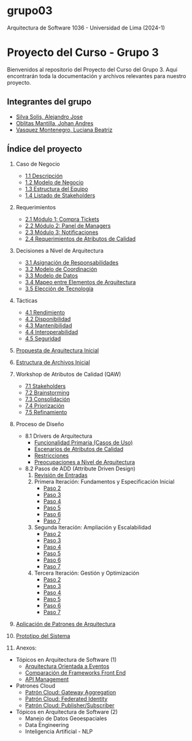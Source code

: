 # grupo03
Arquitectura de Software 1036 - Universidad de Lima (2024-1)

# Proyecto del Curso - Grupo 3

Bienvenidos al repositorio del Proyecto del Curso del Grupo 3. Aquí encontrarán toda la documentación y archivos relevantes para nuestro proyecto.

## Integrantes del grupo
  - [Silva Solis, Alejandro Jose](/s01-Grupo3-MusicFest/Integrantes/Alejandro%20Silva/Alejandro%20Silva.md)
  - [Oblitas Mantilla, Johan Andres](/s01-Grupo3-MusicFest/Integrantes/Johan%20Oblitas/Oblitas.md)
  - [Vasquez Montenegro, Luciana Beatriz](/s01-Grupo3-MusicFest/Integrantes/Luciana%20Vasquez/Luciana.md)

## Índice del proyecto

1. Caso de Negocio
    - [1.1 Descripción](/s01-Grupo3-MusicFest/Proyecto/1.%20Caso%20de%20Negocio/1.1%20Descripción.md)
    - [1.2 Modelo de Negocio](/s01-Grupo3-MusicFest/Proyecto/1.%20Caso%20de%20Negocio/1.2%20Modelo%20de%20Negocio.md)
    - [1.3 Estructura del Equipo](/s01-Grupo3-MusicFest/Proyecto/1.%20Caso%20de%20Negocio/1.3%20Estructura%20del%20Equipo.md)
    - [1.4 Listado de Stakeholders](/s01-Grupo3-MusicFest/Proyecto/1.%20Caso%20de%20Negocio/1.4%20Listado%20de%20Stakeholders.md)
2. Requerimientos
    - [2.1 Módulo 1: Compra Tickets](/s01-Grupo3-MusicFest/Proyecto/2.%20Requerimientos/2.1%20Módulo%201%20Compra%20Tickets.md)
    - [2.2 Módulo 2: Panel de Managers](/s01-Grupo3-MusicFest/Proyecto/2.%20Requerimientos/2.2%20Módulo%202%20Panel%20de%20Managers.md)
    - [2.3 Módulo 3: Notificaciones](/s01-Grupo3-MusicFest/Proyecto/2.%20Requerimientos/2.3%20Módulo%203%20Notificaciones.md)
    - [2.4 Requerimientos de Atributos de Calidad](/s01-Grupo3-MusicFest/Proyecto/2.%20Requerimientos/2.4%20Requerimientos%20de%20Atributos%20de%20Calidad.md)
3. Decisiones a Nivel de Arquitectura
    - [3.1 Asignación de Responsabilidades](/s01-Grupo3-MusicFest/Proyecto/3.%20Decisiones%20a%20Nivel%20de%20Arquitectura/3.1%20Asignación%20de%20Responsabilidades.md)
    - [3.2 Modelo de Coordinación](/s01-Grupo3-MusicFest/Proyecto/3.%20Decisiones%20a%20Nivel%20de%20Arquitectura/3.2%20Modelo%20de%20Coordinación.md)
    - [3.3 Modelo de Datos](/s01-Grupo3-MusicFest/Proyecto/3.%20Decisiones%20a%20Nivel%20de%20Arquitectura/3.3%20Modelo%20de%20Datos.md)
    - [3.4 Mapeo entre Elementos de Arquitectura](/s01-Grupo3-MusicFest/Proyecto/3.%20Decisiones%20a%20Nivel%20de%20Arquitectura/3.4%20Mapeo%20entre%20Elementos%20de%20Arquitectura.md)
    - [3.5 Elección de Tecnología](/s01-Grupo3-MusicFest/Proyecto/3.%20Decisiones%20a%20Nivel%20de%20Arquitectura/3.5%20Elección%20de%20Tecnología.md)
4. Tácticas
    - [4.1 Rendimiento](/s01-Grupo3-MusicFest/Proyecto/4.%20Tácticas/4.1%20Rendimiento.md)
    - [4.2 Disponibilidad](/s01-Grupo3-MusicFest/Proyecto/4.%20Tácticas/4.2%20Disponibilidad.md)
    - [4.3 Mantenibilidad](/s01-Grupo3-MusicFest/Proyecto/4.%20Tácticas/4.3%20Mantenibilidad.md)
    - [4.4 Interoperabilidad](/s01-Grupo3-MusicFest/Proyecto/4.%20Tácticas/4.4%20Interoperabilidad.md)
    - [4.5 Seguridad](/s01-Grupo3-MusicFest/Proyecto/4.%20Tácticas/4.5%20Seguridad.md)
5. [Propuesta de Arquitectura Inicial](/s01-Grupo3-MusicFest/Proyecto/5.%20Propuesta%20de%20Arquitectura%20Inicial/5.%20Propuesta%20de%20Arquitectura%20Inicial.md)
6. [Estructura de Archivos Inicial](/s01-Grupo3-MusicFest/Proyecto/6.%20Estructura%20de%20Archivos%20Inicial/6.%20Estructura%20de%20Archivos%20Inicial.md)
7. Workshop de Atributos de Calidad (QAW)
    - [7.1 Stakeholders](/s01-Grupo3-MusicFest/Proyecto/7.%20Workshop%20de%20Atributos%20de%20Calidad/7.1%20Stakeholders.md)
    - [7.2 Brainstorming](/s01-Grupo3-MusicFest/Proyecto/7.%20Workshop%20de%20Atributos%20de%20Calidad/7.2%20Brainstorming.md)
    - [7.3 Consolidación](/s01-Grupo3-MusicFest/Proyecto/7.%20Workshop%20de%20Atributos%20de%20Calidad/7.3%20Consolidación.md)
    - [7.4 Priorización](/s01-Grupo3-MusicFest/Proyecto/7.%20Workshop%20de%20Atributos%20de%20Calidad/7.4%20Priorización.md)
    - [7.5 Refinamiento](/s01-Grupo3-MusicFest/Proyecto/7.%20Workshop%20de%20Atributos%20de%20Calidad/7.5%20Refinamiento.md)
8. Proceso de Diseño
    - 8.1 Drivers de Arquitectura
        - [Funcionalidad Primaria (Casos de Uso)](/s01-Grupo3-MusicFest/Proyecto/8.%20Proceso%20de%20Diseño/8.1%20Drivers%20de%20Arquitectura/CasosDeUso.md)
        - [Escenarios de Atributos de Calidad](/s01-Grupo3-MusicFest/Proyecto/8.%20Proceso%20de%20Diseño/8.1%20Drivers%20de%20Arquitectura/EscenariosAC.md)
        - [Restricciones](/s01-Grupo3-MusicFest/Proyecto/8.%20Proceso%20de%20Diseño/8.1%20Drivers%20de%20Arquitectura/Restricciones.md)
        - [Preocupaciones a Nivel de Arquitectura](/s01-Grupo3-MusicFest/Proyecto/8.%20Proceso%20de%20Diseño/8.1%20Drivers%20de%20Arquitectura/PreocupacionesArqui.md)
    - 8.2 Pasos de ADD (Attribute Driven Design)
        1. [Revisión de Entradas](/s01-Grupo3-MusicFest/Proyecto/8.%20Proceso%20ADD/Entradas.md)
        2. Primera Iteración: Fundamentos y Especificación Inicial
            - [Paso 2](/s01-Grupo3-MusicFest/Proyecto/8.%20Proceso%20ADD/Iteracion%201/Paso%202.md)
            - [Paso 3](/s01-Grupo3-MusicFest/Proyecto/8.%20Proceso%20ADD/Iteracion%201/Paso%203.md)
            - [Paso 4](/s01-Grupo3-MusicFest/Proyecto/8.%20Proceso%20ADD/Iteracion%201/Paso%204.md)
            - [Paso 5](/s01-Grupo3-MusicFest/Proyecto/8.%20Proceso%20ADD/Iteracion%201/Paso%205.md)
            - [Paso 6](/s01-Grupo3-MusicFest/Proyecto/8.%20Proceso%20ADD/Iteracion%201/Paso%206.md)
            - [Paso 7](/s01-Grupo3-MusicFest/Proyecto/8.%20Proceso%20ADD/Iteracion%201/Paso%207.md)
        3. Segunda Iteración: Ampliación y Escalabilidad
            - [Paso 2](/s01-Grupo3-MusicFest/Proyecto/8.%20Proceso%20ADD/Iteracion%202/Paso%202.md)
            - [Paso 3](/s01-Grupo3-MusicFest/Proyecto/8.%20Proceso%20ADD/Iteracion%202/Paso%203.md)
            - [Paso 4](/s01-Grupo3-MusicFest/Proyecto/8.%20Proceso%20ADD/Iteracion%202/Paso%204.md)
            - [Paso 5](/s01-Grupo3-MusicFest/Proyecto/8.%20Proceso%20ADD/Iteracion%202/Paso%205.md)
            - [Paso 6](/s01-Grupo3-MusicFest/Proyecto/8.%20Proceso%20ADD/Iteracion%202/Paso%206.md)
            - [Paso 7](/s01-Grupo3-MusicFest/Proyecto/8.%20Proceso%20ADD/Iteracion%202/Paso%207.md)
        4. Tercera Iteración: Gestión y Optimización
            - [Paso 2](/s01-Grupo3-MusicFest/Proyecto/8.%20Proceso%20ADD/Iteracion%203/Paso%202.md)
            - [Paso 3](/s01-Grupo3-MusicFest/Proyecto/8.%20Proceso%20ADD/Iteracion%203/Paso%203.md)
            - [Paso 4](/s01-Grupo3-MusicFest/Proyecto/8.%20Proceso%20ADD/Iteracion%203/Paso%204.md)
            - [Paso 5](/s01-Grupo3-MusicFest/Proyecto/8.%20Proceso%20ADD/Iteracion%203/Paso%205.md)
            - [Paso 6](/s01-Grupo3-MusicFest/Proyecto/8.%20Proceso%20ADD/Iteracion%203/Paso%206.md)
            - [Paso 7](/s01-Grupo3-MusicFest/Proyecto/8.%20Proceso%20ADD/Iteracion%203/Paso%207.md)
9. [Aplicación de Patrones de Arquitectura](/s01-Grupo3-MusicFest/Proyecto/9.%20Aplicacion%20de%20Patrones%20de%20Arquitectura/AplicacionDePatronesdeArquitectura.md)

10. [Prototipo del Sistema](/s01-Grupo3-MusicFest/Proyecto/10.%20Prototipo.md)

11. Anexos:

- Tópicos en Arquitectura de Software (1)
    - [Arquitectura Orientada a Eventos](/s01-Grupo3-MusicFest/Integrantes/Alejandro%20Silva/Componente%20Individual/Informe.md)
    - [Comparación de Frameworks Front End](/s01-Grupo3-MusicFest/Integrantes/Johan%20Oblitas/Componente%20Individual/Informe.md)
    - [API Management](/s01-Grupo3-MusicFest/Integrantes/Luciana%20Vasquez/Componente%20Individual/Informe.md)
- Patrones Cloud
    - [Patrón Cloud: Gateway Aggregation](/s01-Grupo3-MusicFest/Integrantes/Alejandro%20Silva/)
    - [Patrón Cloud: Federated Identity](/s01-Grupo3-MusicFest/Integrantes/Johan%20Oblitas/Componente%20Individual%202/Informe.md)
    - [Patrón Cloud: Publisher/Subscriber](/s01-Grupo3-MusicFest/Integrantes/Luciana%20Vasquez/Componente%20Individual/PatronCloud.md)
- Tópicos en Arquitectura de Software (2)
    - Manejo de Datos Geoespaciales
    - Data Engineering
    - Inteligencia Artificial - NLP